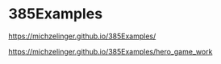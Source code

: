 # 385Examples

https://michzelinger.github.io/385Examples/

https://michzelinger.github.io/385Examples/hero_game_work